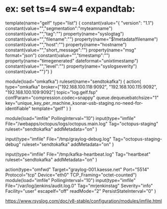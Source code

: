 # ex: set ts=4 sw=4 expandtab:

template(name="gelf" type="list") {
    constant(value="{  \"version\":     \"1.1")
    constant(value="\",\"segmentation\":\"myteamname")
    constant(value="\",\"tag\":\"")           property(name="syslogtag")
    constant(value="\",\"filename\":\"")      property(name="$!metadata!filename")
    constant(value="\",\"host\":\"")          property(name="hostname")
    constant(value="\",\"short_message\":\"") property(name="msg" format="json")
    constant(value="\",\"timestamp\":\"")     property(name="timegenerated" dateformat="unixtimestamp")
    constant(value="\",\"level\":\"")         property(name="syslogseverity")
    constant(value="\"}")
}

module(load="omkafka")
ruleset(name="sendtokafka") {
    action(
        type="omkafka"
        broker=["192.168.100.118:9092",
                "192.168.100.115:9092",
                "192.168.100.109:9092"]
        topic="log.gelf.fsp" confParam="compression.codec=snappy"
        queue.dequeuebatchsize="1"
        key="unique_key_per_machine_ksonar-usb-staging.no-need-for-identifiable"
        template="gelf"
        )
}

module(load="imfile" PollingInterval="10")
input(type="imfile"
      File="/webapps/octopus/logs/octopus.main.log"
      Tag="octopus-staging"
      ruleset="sendtokafka"
        addMetadata="on"
        )

input(type="imfile"
      File="/tmp/graylog-debug.log"
      Tag="octopus-staging-debug"
      ruleset="sendtokafka"
        addMetadata="on"
        )

input(type="imfile"
      File="/tmp/kafka-heartbeat.log"
      Tag="heartbeat"
      ruleset="sendtokafka"
        addMetadata="on"
        )


action(type="omfwd" Target="graylog-001.kaesse.net" Port="5514" Protocol="tcp" Device="eth0" TCP_Framing="octet-counted")
module(load="imfile" PollingInterval="10")
input(type="imfile"
        File="/var/log/jenkins/audit.log.0"
        Tag="mrjenkinstag"
        Severity="info"
        Facility="user"
        escapelf="off"
        readMode="2"
        PersistStateInterval="0"
    )


https://www.rsyslog.com/doc/v8-stable/configuration/modules/imfile.html

